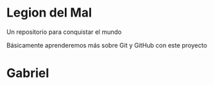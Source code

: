 # Legion del Mal
Un repositorio para conquistar el mundo

Básicamente aprenderemos más sobre Git y GitHub con este proyecto

# Gabriel